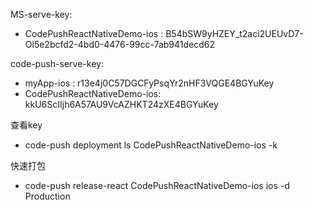 MS-serve-key:
- CodePushReactNativeDemo-ios : B54bSW9yHZEY_t2aci2UEUvD7-Ol5e2bcfd2-4bd0-4476-99cc-7ab941decd62

code-push-serve-key:
- myApp-ios  :  r13e4j0C57DGCFyPsqYr2nHF3VQGE4BGYuKey
- CodePushReactNativeDemo-ios: kkU6ScIIjh6A57AU9VcAZHKT24zXE4BGYuKey



查看key
- code-push deployment ls CodePushReactNativeDemo-ios -k

快速打包
- code-push release-react CodePushReactNativeDemo-ios ios -d Production
